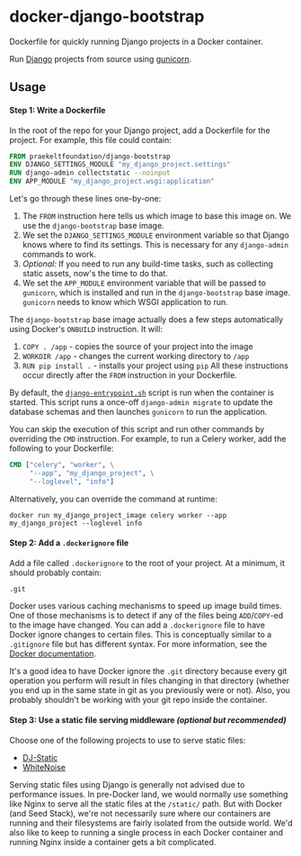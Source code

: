 # docker-django-bootstrap
Dockerfile for quickly running Django projects in a Docker container.

Run [Django](https://www.djangoproject.com) projects from source using [gunicorn](http://gunicorn.org).

## Usage
#### Step 1: Write a Dockerfile
In the root of the repo for your Django project, add a Dockerfile for the project. For example, this file could contain:
```dockerfile
FROM praekeltfoundation/django-bootstrap
ENV DJANGO_SETTINGS_MODULE "my_django_project.settings"
RUN django-admin collectstatic --noinput
ENV APP_MODULE "my_django_project.wsgi:application"
```

Let's go through these lines one-by-one:
 1. The `FROM` instruction here tells us which image to base this image on. We use the `django-bootstrap` base image.
 2. We set the `DJANGO_SETTINGS_MODULE` environment variable so that Django knows where to find its settings. This is necessary for any `django-admin` commands to work.
 3. *Optional:* If you need to run any build-time tasks, such as collecting static assets, now's the time to do that.
 4. We set the `APP_MODULE` environment variable that will be passed to `gunicorn`, which is installed and run in the `django-bootstrap` base image. `gunicorn` needs to know which WSGI application to run.

The `django-bootstrap` base image actually does a few steps automatically using Docker's `ONBUILD` instruction. It will:
 1. `COPY . /app` - copies the source of your project into the image
 2. `WORKDIR /app` - changes the current working directory to `/app`
 3. `RUN pip install .` - installs your project using `pip`
All these instructions occur directly after the `FROM` instruction in your Dockerfile.

By default, the [`django-entrypoint.sh`](django-entrypoint.sh) script is run when the container is started. This script runs a once-off `django-admin migrate` to update the database schemas and then launches `gunicorn` to run the application.

You can skip the execution of this script and run other commands by overriding the `CMD` instruction. For example, to run a Celery worker, add the following to your Dockerfile:
```dockerfile
CMD ["celery", "worker", \
     "--app", "my_django_project", \
     "--loglevel", "info"]
```

Alternatively, you can override the command at runtime:
```shell
docker run my_django_project_image celery worker --app my_django_project --loglevel info
```

#### Step 2: Add a `.dockerignore` file
Add a file called `.dockerignore` to the root of your project. At a minimum, it should probably contain:
```gitignore
.git
```

Docker uses various caching mechanisms to speed up image build times. One of those mechanisms is to detect if any of the files being `ADD`/`COPY`-ed to the image have changed. You can add a `.dockerignore` file to have Docker ignore changes to certain files. This is conceptually similar to a `.gitignore` file but has different syntax. For more information, see the [Docker documentation](https://docs.docker.com/engine/reference/builder/#dockerignore-file).

It's a good idea to have Docker ignore the `.git` directory because every git operation you perform will result in files changing in that directory (whether you end up in the same state in git as you previously were or not). Also, you probably shouldn't be working with your git repo inside the container.

#### Step 3: Use a static file serving middleware *(optional but recommended)*
Choose one of the following projects to use to serve static files:
* [DJ-Static](https://github.com/kennethreitz/dj-static)
* [WhiteNoise](http://whitenoise.evans.io)

Serving static files using Django is generally not advised due to performance issues. In pre-Docker land, we would normally use something like Nginx to serve all the static files at the `/static/` path. But with Docker (and Seed Stack), we're not necessarily sure where our containers are running and their filesystems are fairly isolated from the outside world. We'd also like to keep to running a single process in each Docker container and running Nginx inside a container gets a bit complicated.
